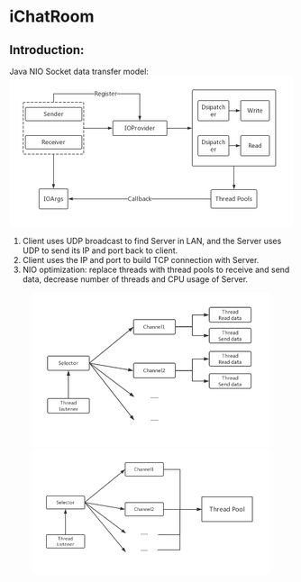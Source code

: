 # iChatRoom

## Introduction:

Java NIO Socket data transfer model:
![Data transfer model](https://github.com/ZihaoTao/iChatRoom/blob/master/Diagram.jpg)

1. Client uses UDP broadcast to find Server in LAN, and the Server uses UDP to send its 
IP and port back to client.
2. Client uses the IP and port to build TCP connection with Server.
3. NIO optimization: replace threads with thread pools to receive and send data, decrease
number of threads and CPU usage of Server. 

<figure class="half">
<img src="https://github.com/ZihaoTao/iChatRoom/blob/master/previous.jpg"> 
<img src="https://github.com/ZihaoTao/iChatRoom/blob/master/now.jpg">
</figure>

